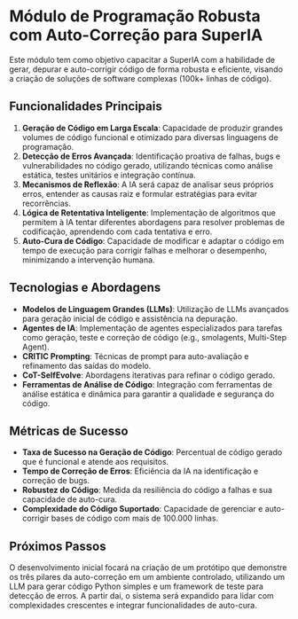 # Módulo de Programação Robusta com Auto-Correção para SuperIA

Este módulo tem como objetivo capacitar a SuperIA com a habilidade de gerar, depurar e auto-corrigir código de forma robusta e eficiente, visando a criação de soluções de software complexas (100k+ linhas de código).

## Funcionalidades Principais

1.  **Geração de Código em Larga Escala**: Capacidade de produzir grandes volumes de código funcional e otimizado para diversas linguagens de programação.
2.  **Detecção de Erros Avançada**: Identificação proativa de falhas, bugs e vulnerabilidades no código gerado, utilizando técnicas como análise estática, testes unitários e integração contínua.
3.  **Mecanismos de Reflexão**: A IA será capaz de analisar seus próprios erros, entender as causas raiz e formular estratégias para evitar recorrências.
4.  **Lógica de Retentativa Inteligente**: Implementação de algoritmos que permitem à IA tentar diferentes abordagens para resolver problemas de codificação, aprendendo com cada tentativa e erro.
5.  **Auto-Cura de Código**: Capacidade de modificar e adaptar o código em tempo de execução para corrigir falhas e melhorar o desempenho, minimizando a intervenção humana.

## Tecnologias e Abordagens

*   **Modelos de Linguagem Grandes (LLMs)**: Utilização de LLMs avançados para geração inicial de código e assistência na depuração.
*   **Agentes de IA**: Implementação de agentes especializados para tarefas como geração, teste e correção de código (e.g., smolagents, Multi-Step Agent).
*   **CRITIC Prompting**: Técnicas de prompt para auto-avaliação e refinamento das saídas do modelo.
*   **CoT-SelfEvolve**: Abordagens iterativas para refinar o código gerado.
*   **Ferramentas de Análise de Código**: Integração com ferramentas de análise estática e dinâmica para garantir a qualidade e segurança do código.

## Métricas de Sucesso

*   **Taxa de Sucesso na Geração de Código**: Percentual de código gerado que é funcional e atende aos requisitos.
*   **Tempo de Correção de Erros**: Eficiência da IA na identificação e correção de bugs.
*   **Robustez do Código**: Medida da resiliência do código a falhas e sua capacidade de auto-cura.
*   **Complexidade do Código Suportado**: Capacidade de gerenciar e auto-corrigir bases de código com mais de 100.000 linhas.

## Próximos Passos

O desenvolvimento inicial focará na criação de um protótipo que demonstre os três pilares da auto-correção em um ambiente controlado, utilizando um LLM para gerar código Python simples e um framework de teste para detecção de erros. A partir daí, o sistema será expandido para lidar com complexidades crescentes e integrar funcionalidades de auto-cura.
